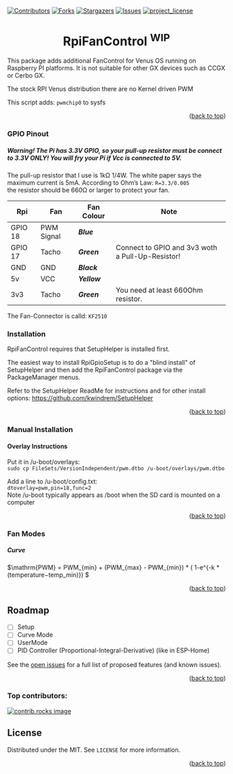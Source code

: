 <!-- Improved compatibility of back to top link: See: https://github.com/othneildrew/Best-README-Template/pull/73 -->
<a id="readme-top"></a>
<!--
*** Thanks for checking out the Best-README-Template. If you have a suggestion
*** that would make this better, please fork the repo and create a pull request
*** or simply open an issue with the tag "enhancement".
*** Don't forget to give the project a star!
*** Thanks again! Now go create something AMAZING! :D
-->



<!-- PROJECT SHIELDS -->
<!--
*** I'm using markdown "reference style" links for readability.
*** Reference links are enclosed in brackets [ ] instead of parentheses ( ).
*** See the bottom of this document for the declaration of the reference variables
*** for contributors-url, forks-url, etc. This is an optional, concise syntax you may use.
*** https://www.markdownguide.org/basic-syntax/#reference-style-links
-->
[![Contributors][contributors-shield]][contributors-url]
[![Forks][forks-shield]][forks-url]
[![Stargazers][stars-shield]][stars-url]
[![Issues][issues-shield]][issues-url]
[![project_license][license-shield]][license-url]
<br />
<h1 align="center">RpiFanControl <sup>WIP</sup></h1>

 

<!-- ABOUT THE PROJECT -->
This package adds additional FanControl for Venus OS running on Raspberry PI platforms. 
It is not suitable for other GX devices such as CCGX or Cerbo GX.

The stock RPI Venus distribution there are no Kernel driven PWM

This script adds:
    ```pwmchip0``` to sysfs

<p align="right">(<a href="#readme-top">back to top</a>)</p>

### GPIO Pinout

##### Warning! The Pi has 3.3V GPIO, so your pull-up resistor must be connect to 3.3V ONLY! You will fry your Pi if Vcc is connected to 5V.

The pull-up resistor that I use is 1kΩ 1/4W. The white paper says the maximum current is 5mA. According to Ohm’s Law: ```R=3.3/0.005``` <br>
the resistor should be 660Ω or larger to protect your fan.

| Rpi | Fan | Fan Colour | Note |
| --- | --- | --- | --- |
| GPIO 18 | PWM Signal | ***Blue*** |  |
| GPIO 17 | Tacho | ***Green*** | Connect to GPIO and 3v3 woth a Pull-Up-Resistor! |
| GND | GND | ***Black*** |  |
| 5v  | VCC | ***Yellow*** |  |
| 3v3 | Tacho | ***Green*** | You need at least 660Ohm resistor. |

The Fan-Connector is calld: ```KF2510``` 

### Installation

RpiFanControl requires that SetupHelper is installed first.

The easiest way to install RpiGpioSetup is to do a "blind install" of SetupHelper
	and then add the RpiFanControl package via the PackageManager menus.

Refer to the SetupHelper ReadMe for instructions and for other install options:
	https://github.com/kwindrem/SetupHelper

<p align="right">(<a href="#readme-top">back to top</a>)</p>

### Manual Installation


#### Overlay Instructions

Put it in /u-boot/overlays:<br>
```sudo cp FileSets/VersionIndependent/pwm.dtbo /u-boot/overlays/pwm.dtbo```

Add a line to /u-boot/config.txt:<br>
```dtoverlay=pwm,pin=18,func=2```
<br>
Note /u-boot typically appears as /boot when the SD card is mounted on a computer

<p align="right">(<a href="#readme-top">back to top</a>)</p>

<!-- ROADMAP -->

### Fan Modes ###


##### Curve #####

$\mathrm{PWM} = PWM_{min} + (PWM_{max} - PWM_{min}) * ( 1-e^{-k *(temperature−temp_min)}) $

<p align="right">(<a href="#readme-top">back to top</a>)</p>

## Roadmap
- [ ] Setup
- [ ] Curve Mode
- [ ] UserMode
- [ ] PID Controller (Proportional-Integral-Derivative) (like in ESP-Home)

See the [open issues](https://github.com/oxynatOr/RpiFanControl/issues) for a full list of proposed features (and known issues).

<p align="right">(<a href="#readme-top">back to top</a>)</p>


### Top contributors:

<a href="https://github.com/oxynatOr/RpiFanControl/graphs/contributors">
  <img src="https://contrib.rocks/image?repo=oxynatOr/RpiFanControl" alt="contrib.rocks image" />
</a>

<!-- LICENSE -->
## License

Distributed under the MIT. See `LICENSE` for more information.

<p align="right">(<a href="#readme-top">back to top</a>)</p>


<!-- MARKDOWN LINKS & IMAGES -->
<!-- https://www.markdownguide.org/basic-syntax/#reference-style-links -->
[wip-shield]: https://img.shields.io/github/contributors/oxynatOr/RpiFanControl.svg?style=for-the-badge
[contributors-shield]: https://img.shields.io/github/contributors/oxynatOr/RpiFanControl.svg?style=for-the-badge
[contributors-url]: https://github.com/oxynatOr/RpiFanControl/graphs/contributors
[forks-shield]: https://img.shields.io/github/forks/oxynatOr/RpiFanControl.svg?style=for-the-badge
[forks-url]: https://github.com/oxynatOr/RpiFanControl/network/members
[stars-shield]: https://img.shields.io/github/stars/oxynatOr/RpiFanControl.svg?style=for-the-badge
[stars-url]: https://github.com/oxynatOr/RpiFanControl/stargazers
[issues-shield]: https://img.shields.io/github/issues/oxynatOr/RpiFanControl.svg?style=for-the-badge
[issues-url]: https://github.com/oxynatOr/RpiFanControl/issues
[license-shield]: https://img.shields.io/github/license/oxynatOr/RpiFanControl.svg?style=for-the-badge
[license-url]: https://github.com/oxynatOr/RpiFanControl/blob/main/LICENSE
[Next.js]: https://img.shields.io/badge/next.js-000000?style=for-the-badge&logo=nextdotjs&logoColor=white
[Next-url]: https://nextjs.org/
[React.js]: https://img.shields.io/badge/React-20232A?style=for-the-badge&logo=react&logoColor=61DAFB
[React-url]: https://reactjs.org/
[Vue.js]: https://img.shields.io/badge/Vue.js-35495E?style=for-the-badge&logo=vuedotjs&logoColor=4FC08D
[Vue-url]: https://vuejs.org/
[Angular.io]: https://img.shields.io/badge/Angular-DD0031?style=for-the-badge&logo=angular&logoColor=white
[Angular-url]: https://angular.io/
[Svelte.dev]: https://img.shields.io/badge/Svelte-4A4A55?style=for-the-badge&logo=svelte&logoColor=FF3E00
[Svelte-url]: https://svelte.dev/
[Laravel.com]: https://img.shields.io/badge/Laravel-FF2D20?style=for-the-badge&logo=laravel&logoColor=white
[Laravel-url]: https://laravel.com
[Bootstrap.com]: https://img.shields.io/badge/Bootstrap-563D7C?style=for-the-badge&logo=bootstrap&logoColor=white
[Bootstrap-url]: https://getbootstrap.com
[JQuery.com]: https://img.shields.io/badge/jQuery-0769AD?style=for-the-badge&logo=jquery&logoColor=white
[JQuery-url]: https://jquery.com 
